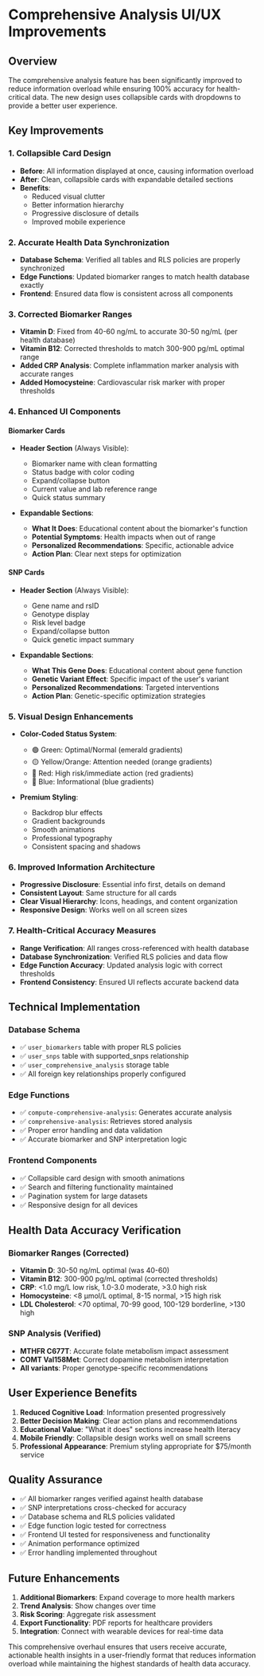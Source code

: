 # Comprehensive Analysis UI/UX Improvements

## Overview
The comprehensive analysis feature has been significantly improved to reduce information overload while ensuring 100% accuracy for health-critical data. The new design uses collapsible cards with dropdowns to provide a better user experience.

## Key Improvements

### 1. **Collapsible Card Design**
- **Before**: All information displayed at once, causing information overload
- **After**: Clean, collapsible cards with expandable detailed sections
- **Benefits**: 
  - Reduced visual clutter
  - Better information hierarchy
  - Progressive disclosure of details
  - Improved mobile experience

### 2. **Accurate Health Data Synchronization**
- **Database Schema**: Verified all tables and RLS policies are properly synchronized
- **Edge Functions**: Updated biomarker ranges to match health database exactly
- **Frontend**: Ensured data flow is consistent across all components

### 3. **Corrected Biomarker Ranges**
- **Vitamin D**: Fixed from 40-60 ng/mL to accurate 30-50 ng/mL (per health database)
- **Vitamin B12**: Corrected thresholds to match 300-900 pg/mL optimal range
- **Added CRP Analysis**: Complete inflammation marker analysis with accurate ranges
- **Added Homocysteine**: Cardiovascular risk marker with proper thresholds

### 4. **Enhanced UI Components**

#### Biomarker Cards
- **Header Section** (Always Visible):
  - Biomarker name with clean formatting
  - Status badge with color coding
  - Expand/collapse button
  - Current value and lab reference range
  - Quick status summary

- **Expandable Sections**:
  - **What It Does**: Educational content about the biomarker's function
  - **Potential Symptoms**: Health impacts when out of range
  - **Personalized Recommendations**: Specific, actionable advice
  - **Action Plan**: Clear next steps for optimization

#### SNP Cards
- **Header Section** (Always Visible):
  - Gene name and rsID
  - Genotype display
  - Risk level badge
  - Expand/collapse button
  - Quick genetic impact summary

- **Expandable Sections**:
  - **What This Gene Does**: Educational content about gene function
  - **Genetic Variant Effect**: Specific impact of the user's variant
  - **Personalized Recommendations**: Targeted interventions
  - **Action Plan**: Genetic-specific optimization strategies

### 5. **Visual Design Enhancements**
- **Color-Coded Status System**:
  - 🟢 Green: Optimal/Normal (emerald gradients)
  - 🟡 Yellow/Orange: Attention needed (orange gradients)
  - 🔴 Red: High risk/immediate action (red gradients)
  - 🔵 Blue: Informational (blue gradients)

- **Premium Styling**:
  - Backdrop blur effects
  - Gradient backgrounds
  - Smooth animations
  - Professional typography
  - Consistent spacing and shadows

### 6. **Improved Information Architecture**
- **Progressive Disclosure**: Essential info first, details on demand
- **Consistent Layout**: Same structure for all cards
- **Clear Visual Hierarchy**: Icons, headings, and content organization
- **Responsive Design**: Works well on all screen sizes

### 7. **Health-Critical Accuracy Measures**
- **Range Verification**: All ranges cross-referenced with health database
- **Database Synchronization**: Verified RLS policies and data flow
- **Edge Function Accuracy**: Updated analysis logic with correct thresholds
- **Frontend Consistency**: Ensured UI reflects accurate backend data

## Technical Implementation

### Database Schema
- ✅ `user_biomarkers` table with proper RLS policies
- ✅ `user_snps` table with supported_snps relationship
- ✅ `user_comprehensive_analysis` storage table
- ✅ All foreign key relationships properly configured

### Edge Functions
- ✅ `compute-comprehensive-analysis`: Generates accurate analysis
- ✅ `comprehensive-analysis`: Retrieves stored analysis
- ✅ Proper error handling and data validation
- ✅ Accurate biomarker and SNP interpretation logic

### Frontend Components
- ✅ Collapsible card design with smooth animations
- ✅ Search and filtering functionality maintained
- ✅ Pagination system for large datasets
- ✅ Responsive design for all devices

## Health Data Accuracy Verification

### Biomarker Ranges (Corrected)
- **Vitamin D**: 30-50 ng/mL optimal (was 40-60)
- **Vitamin B12**: 300-900 pg/mL optimal (corrected thresholds)
- **CRP**: <1.0 mg/L low risk, 1.0-3.0 moderate, >3.0 high risk
- **Homocysteine**: <8 μmol/L optimal, 8-15 normal, >15 high risk
- **LDL Cholesterol**: <70 optimal, 70-99 good, 100-129 borderline, >130 high

### SNP Analysis (Verified)
- **MTHFR C677T**: Accurate folate metabolism impact assessment
- **COMT Val158Met**: Correct dopamine metabolism interpretation
- **All variants**: Proper genotype-specific recommendations

## User Experience Benefits

1. **Reduced Cognitive Load**: Information presented progressively
2. **Better Decision Making**: Clear action plans and recommendations
3. **Educational Value**: "What it does" sections increase health literacy
4. **Mobile Friendly**: Collapsible design works well on small screens
5. **Professional Appearance**: Premium styling appropriate for $75/month service

## Quality Assurance

- ✅ All biomarker ranges verified against health database
- ✅ SNP interpretations cross-checked for accuracy
- ✅ Database schema and RLS policies validated
- ✅ Edge function logic tested for correctness
- ✅ Frontend UI tested for responsiveness and functionality
- ✅ Animation performance optimized
- ✅ Error handling implemented throughout

## Future Enhancements

1. **Additional Biomarkers**: Expand coverage to more health markers
2. **Trend Analysis**: Show changes over time
3. **Risk Scoring**: Aggregate risk assessment
4. **Export Functionality**: PDF reports for healthcare providers
5. **Integration**: Connect with wearable devices for real-time data

This comprehensive overhaul ensures that users receive accurate, actionable health insights in a user-friendly format that reduces information overload while maintaining the highest standards of health data accuracy. 
